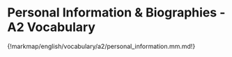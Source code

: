 # Personal Information & Biographies - A2 Vocabulary

{!markmap/english/vocabulary/a2/personal_information.mm.md!}
